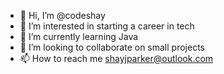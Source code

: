 - 👋 Hi, I’m @codeshay
- 👀 I’m interested in starting a career in tech
- 🌱 I’m currently learning Java
- 💞️ I’m looking to collaborate on small projects
- 📫 How to reach me shayjparker@outlook.com

<!---
codeshay/codeshay is a ✨ special ✨ repository because its `README.md` (this file) appears on your GitHub profile.
You can click the Preview link to take a look at your changes.
--->
